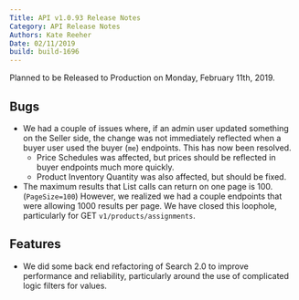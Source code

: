 ```yaml
---
Title: API v1.0.93 Release Notes
Category: API Release Notes
Authors: Kate Reeher
Date: 02/11/2019
build: build-1696
---
```


Planned to be Released to Production on Monday, February 11th, 2019.

## Bugs

- We had a couple of issues where, if an admin user updated something on the Seller side, the change was not immediately reflected when a buyer user used the buyer (`me`) endpoints. This has now been resolved.
    + Price Schedules was affected, but prices should be reflected in buyer endpoints much more quickly.
    + Product Inventory Quantity was also affected, but should be fixed.
- The maximum results that List calls can return on one page is 100. (`PageSize=100`) However, we realized we had a couple endpoints that were allowing 1000 results per page. We have closed this loophole, particularly for GET `v1/products/assignments`. 

## Features

- We did some back end refactoring of Search 2.0 to improve performance and reliability, particularly around the use of complicated logic filters for values.

